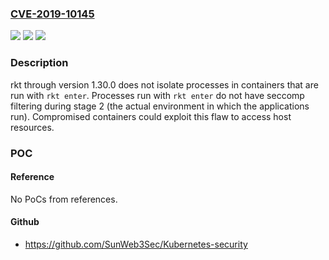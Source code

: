 ### [CVE-2019-10145](https://cve.mitre.org/cgi-bin/cvename.cgi?name=CVE-2019-10145)
![](https://img.shields.io/static/v1?label=Product&message=rkt&color=blue)
![](https://img.shields.io/static/v1?label=Version&message=%3D%201.30.0%20&color=brighgreen)
![](https://img.shields.io/static/v1?label=Vulnerability&message=CWE-250&color=brighgreen)

### Description

rkt through version 1.30.0 does not isolate processes in containers that are run with `rkt enter`. Processes run with `rkt enter` do not have seccomp filtering during stage 2 (the actual environment in which the applications run). Compromised containers could exploit this flaw to access host resources.

### POC

#### Reference
No PoCs from references.

#### Github
- https://github.com/SunWeb3Sec/Kubernetes-security

